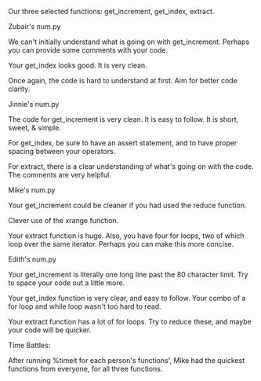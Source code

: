 Our three selected functions: get_increment, get_index, extract.

Zubair's num.py

We can't initially understand what is going on with get_increment. 
Perhaps you can provide some comments with your code. 

Your get_index looks good. It is very clean.

Once again, the code is hard to understand at first. Aim for better
code clarity.

Jinnie's num.py

The code for get_increment is very clean. It is easy to follow. 
It is short, sweet, & simple.

For get_index, be sure to have an assert statement, and to have
proper spacing between your operators. 

For extract, there is a clear understanding of what's going on 
with the code. The comments are very helpful.

Mike's num.py

Your get_increment could be cleaner if you had used the reduce function.

Clever use of the xrange function.

Your extract function is huge. Also, you have four for loops, two of which
loop over the same iterator. Perhaps you can make this more concise. 

Edith's num.py

Your get_increment is literally one long line past the 80 character limit.
Try to space your code out a little more.

Your get_index function is very clear, and easy to follow. Your
combo of a for loop and while loop wasn't too hard to read. 

Your extract function has a lot of for loops. Try to reduce these, and 
maybe your code will be quicker. 

Time Battles:

After running %timeit for each person's functions', Mike had the quickest
functions from everyone, for all three functions. 
